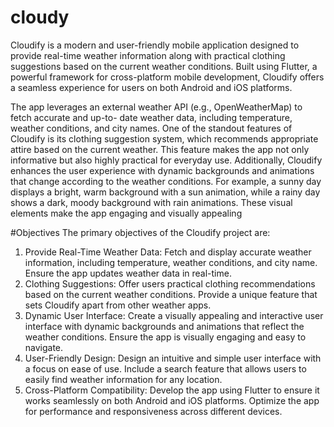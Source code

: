 # cloudy


Cloudify is a modern and user-friendly mobile application designed to provide real-time weather
information along with practical clothing suggestions based on the current weather conditions.
Built using Flutter, a powerful framework for cross-platform mobile development, Cloudify offers
a seamless experience for users on both Android and iOS platforms.

The app leverages an external weather API (e.g., OpenWeatherMap) to fetch accurate and up-to-
date weather data, including temperature, weather conditions, and city names. One of the standout
features of Cloudify is its clothing suggestion system, which recommends appropriate attire based
on the current weather. This feature makes the app not only informative but also highly practical
for everyday use.
Additionally, Cloudify enhances the user experience with dynamic backgrounds and animations
that change according to the weather conditions. For example, a sunny day displays a bright, warm
background with a sun animation, while a rainy day shows a dark, moody background with rain
animations. These visual elements make the app engaging and visually appealing

#Objectives
The primary objectives of the Cloudify project are:

1. Provide Real-Time Weather Data:
 Fetch and display accurate weather information, including temperature, weather
conditions, and city name.
 Ensure the app updates weather data in real-time.
2. Clothing Suggestions:
 Offer users practical clothing recommendations based on the current weather
conditions.
 Provide a unique feature that sets Cloudify apart from other weather apps.
3. Dynamic User Interface:
 Create a visually appealing and interactive user interface with dynamic
backgrounds and animations that reflect the weather conditions.
 Ensure the app is visually engaging and easy to navigate.
4. User-Friendly Design:
 Design an intuitive and simple user interface with a focus on ease of use.
 Include a search feature that allows users to easily find weather information for any
location.
5. Cross-Platform Compatibility:
 Develop the app using Flutter to ensure it works seamlessly on both Android and
iOS platforms.
 Optimize the app for performance and responsiveness across different devices.

